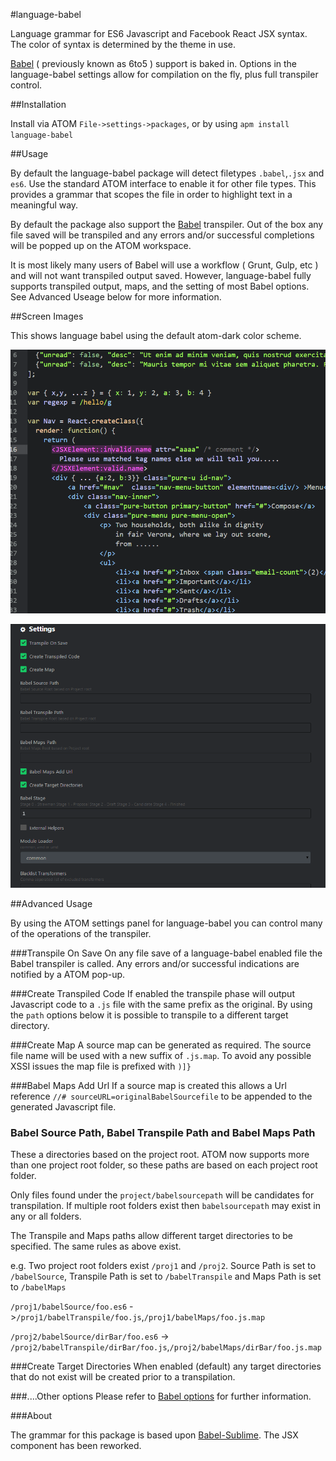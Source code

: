 #language-babel

Language grammar for ES6 Javascript and Facebook React JSX syntax. The color of syntax is determined by the theme in use.

[Babel](http://babeljs.io/) ( previously known as 6to5 ) support is baked in. Options in the
language-babel settings allow for compilation on the fly, plus full transpiler control.

##Installation

Install via ATOM `File->settings->packages`, or by using `apm install language-babel`

##Usage

By default the language-babel package will detect filetypes `.babel`,`.jsx` and `es6`. Use the standard ATOM interface to enable it for other file types. This provides a grammar that scopes the file in order to highlight text in a meaningful way.

By default the package also support the [Babel](http://babeljs.io/) transpiler. Out of the box any file saved will be transpiled and any errors and/or successful completions will be popped up on the ATOM workspace.

It is most likely many users of Babel will use a workflow ( Grunt, Gulp, etc ) and will not want transpiled output saved. However, language-babel fully supports transpiled output, maps, and the setting of most Babel options. See Advanced Useage below for more information.

##Screen Images

This shows language babel using the default atom-dark color scheme.

![ScreenShot](/screen-images/Babel.gif)

![ScreenShot](/screen-images/BabelSettings.gif)


##Advanced Usage

By using the ATOM settings panel for language-babel you can control many of the operations of the transpiler.


###Transpile On Save
  On any file save of a language-babel enabled file the Babel transpiler  is called. Any errors and/or successful indications are notified by a ATOM pop-up.

###Create Transpiled Code
  If enabled the transpile phase will output Javascript code to a `.js` file with the same prefix as the original. By using the `path` options below it is possible to transpile to a different target directory.

###Create Map
  A source map can be generated as required. The source file name will be used with a new suffix of `.js.map`. To avoid any possible XSSI issues the map file is prefixed with `)]}`

###Babel Maps Add Url
  If a source map is created this allows a Url reference `//# sourceURL=originalBabelSourcefile` to be appended to the generated Javascript file.  

### Babel Source Path, Babel Transpile Path and Babel Maps Path
  These a directories based on the project root. ATOM now supports more than one project root folder, so these paths are based on each project root folder.

  Only files found under the `project/babelsourcepath` will be candidates for transpilation. If multiple root folders exist then `babelsourcepath` may exist in any or all folders.

  The Transpile and Maps paths allow different target directories to be specified. The same rules as above exist.

  e.g. Two project root folders exist `/proj1` and `/proj2`. Source Path is set to `/babelSource`, Transpile Path is set to `/babelTranspile`  and Maps Path is set to `/babelMaps`

  `/proj1/babelSource/foo.es6` ->`/proj1/babelTranspile/foo.js`,`/proj1/babelMaps/foo.js.map`

  `/proj2/babelSource/dirBar/foo.es6` -> `/proj2/babelTranspile/dirBar/foo.js`,`/proj2/babelMaps/dirBar/foo.js.map`

###Create Target Directories
  When enabled (default) any target directories that do not exist will be created prior to a transpilation.

###....Other options
  Please refer to [Babel options](http://babeljs.io/docs/usage/options/) for further information.

###About

The grammar for this package is based upon [Babel-Sublime](https://github.com/babel/babel-sublime). The JSX component has been reworked.

